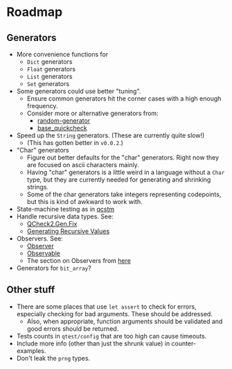 # Roadmap

## Generators 

- More convenience functions for 
  - `Dict` generators
  - `Float` generators
  - `List` generators
  - `Set` generators
- Some generators could use better "tuning".
  - Ensure common generators hit the corner cases with a high enough frequency.
  - Consider more or alternative generators from:
    - [random-generator](https://github.com/gasche/random-generator) 
    - [base_quickcheck](https://github.com/janestreet/base_quickcheck)
- Speed up the `String` generators.  (These are currently quite slow!)
  - (This has gotten better in `v0.0.2`.)
- "Char" generators
  - Figure out better defaults for the "char" generators.  Right now they are focused on ascii characters mainly.
  - Having "char" generators is a little weird in a language without a `Char` type, but they are currently needed for generating and shrinking strings.
  - Some of the char generators take integers representing codepoints, but this is kind of awkward to work with.
- State-machine testing as in [qcstm](https://github.com/jmid/qcstm)
- Handle recursive data types.  See:
  - [QCheck2.Gen.Fix](https://ocaml.org/p/qcheck-core/latest/doc/QCheck2/Gen/index.html#recursive-data-structures)
  - [Generating Recursive Values](https://ocaml.org/p/base_quickcheck/latest/doc/Base_quickcheck/Generator/index.html#generating-recursive-values)
- Observers. See:
  - [Observer](https://ocaml.org/p/base_quickcheck/latest/doc/Base_quickcheck/Observer/index.html)
  - [Observable](https://ocaml.org/p/qcheck-core/latest/doc/QCheck2/Observable/index.html)
  - The section on Observers from [here](https://blog.janestreet.com/quickcheck-for-core/)
- Generators for `bit_array`?

## Other stuff

- There are some places that use `let assert` to check for errors, especially checking for bad arguments.  These should be addressed.
  - Also, when appropriate, function arguments should be validated and good errors should be returned.
- Tests counts in `qtest/config` that are too high can cause timeouts.
- Include more info (other than just the shrunk value) in counter-examples.
- Don't leak the `prng` types.

